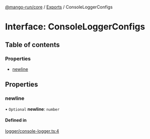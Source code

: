 [@mango-run/core](../README.md) / [Exports](../modules.md) / ConsoleLoggerConfigs

# Interface: ConsoleLoggerConfigs

## Table of contents

### Properties

- [newline](ConsoleLoggerConfigs.md#newline)

## Properties

### newline

• `Optional` **newline**: `number`

#### Defined in

[logger/console-logger.ts:4](https://github.com/mango-run/mango-run-core/blob/a90ccad/src/logger/console-logger.ts#L4)
